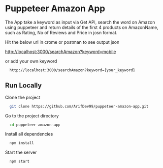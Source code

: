 # Puppeteer Amazon App

The App take a keyword as input via Get API, search the word on Amazon using puppeteer and return details of the first 4 products on AmazonName, such as Rating, No of Reviews and Price in josn format.

Hit the below url in crome or postman to see output json

[http://localhost:3000/searchAmazon?keyword=mobile](http://localhost:3000/searchAmazon?keyword=mobile)

or add your own keyword 

```bash
  http://localhost:3000/searchAmazon?keyword={your_keyword}
```

## Run Locally

Clone the project

```bash
  git clone https://github.com/ArifDev99/puppeteer-amazon-app.git
```

Go to the project directory

```bash
  cd puppeteer-amazon-app
```

Install all dependencies

```bash
  npm install
```

Start the server

```bash
  npm start

